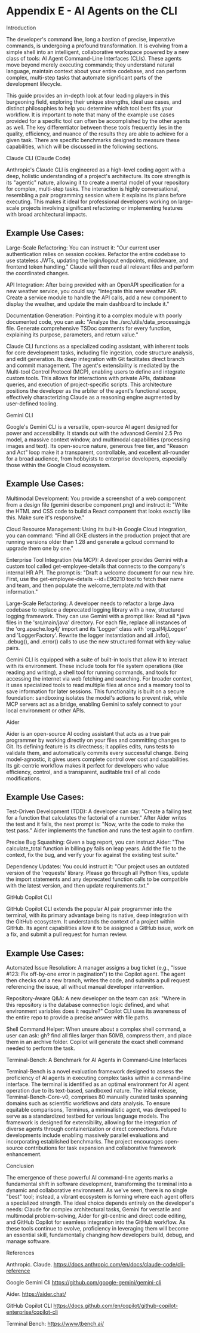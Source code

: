 # Appendix E - AI Agents on the CLI



Introduction



​​The developer's command line, long a bastion of precise, imperative commands, is undergoing a profound transformation. It is evolving from a simple shell into an intelligent, collaborative workspace powered by a new class of tools: AI Agent Command-Line Interfaces (CLIs). These agents move beyond merely executing commands; they understand natural language, maintain context about your entire codebase, and can perform complex, multi-step tasks that automate significant parts of the development lifecycle.



This guide provides an in-depth look at four leading players in this burgeoning field, exploring their unique strengths, ideal use cases, and distinct philosophies to help you determine which tool best fits your workflow. It is important to note that many of the example use cases provided for a specific tool can often be accomplished by the other agents as well. The key differentiator between these tools frequently lies in the quality, efficiency, and nuance of the results they are able to achieve for a given task. There are specific benchmarks designed to measure these capabilities, which will be discussed in the following sections.



Claude CLI (Claude Code)



Anthropic's Claude CLI is engineered as a high-level coding agent with a deep, holistic understanding of a project's architecture. Its core strength is its "agentic" nature, allowing it to create a mental model of your repository for complex, multi-step tasks. The interaction is highly conversational, resembling a pair programming session where it explains its plans before executing. This makes it ideal for professional developers working on large-scale projects involving significant refactoring or implementing features with broad architectural impacts.



## Example Use Cases:



Large-Scale Refactoring: You can instruct it: "Our current user authentication relies on session cookies. Refactor the entire codebase to use stateless JWTs, updating the login/logout endpoints, middleware, and frontend token handling." Claude will then read all relevant files and perform the coordinated changes.



API Integration: After being provided with an OpenAPI specification for a new weather service, you could say: "Integrate this new weather API. Create a service module to handle the API calls, add a new component to display the weather, and update the main dashboard to include it."



Documentation Generation: Pointing it to a complex module with poorly documented code, you can ask: "Analyze the ./src/utils/data_processing.js file. Generate comprehensive TSDoc comments for every function, explaining its purpose, parameters, and return value."



Claude CLI functions as a specialized coding assistant, with inherent tools for core development tasks, including file ingestion, code structure analysis, and edit generation. Its deep integration with Git facilitates direct branch and commit management. The agent's extensibility is mediated by the Multi-tool Control Protocol (MCP), enabling users to define and integrate custom tools. This allows for interactions with private APIs, database queries, and execution of project-specific scripts. This architecture positions the developer as the arbiter of the agent's functional scope, effectively characterizing Claude as a reasoning engine augmented by user-defined tooling.



Gemini CLI



Google's Gemini CLI is a versatile, open-source AI agent designed for power and accessibility. It stands out with the advanced Gemini 2.5 Pro model, a massive context window, and multimodal capabilities (processing images and text). Its open-source nature, generous free tier, and "Reason and Act" loop make it a transparent, controllable, and excellent all-rounder for a broad audience, from hobbyists to enterprise developers, especially those within the Google Cloud ecosystem.



## Example Use Cases:



Multimodal Development: You provide a screenshot of a web component from a design file (gemini describe component.png) and instruct it: "Write the HTML and CSS code to build a React component that looks exactly like this. Make sure it's responsive."



Cloud Resource Management: Using its built-in Google Cloud integration, you can command: "Find all GKE clusters in the production project that are running versions older than 1.28 and generate a gcloud command to upgrade them one by one."



Enterprise Tool Integration (via MCP): A developer provides Gemini with a custom tool called get-employee-details that connects to the company's internal HR API. The prompt is: "Draft a welcome document for our new hire. First, use the get-employee-details --id=E90210 tool to fetch their name and team, and then populate the welcome_template.md with that information."



Large-Scale Refactoring: A developer needs to refactor a large Java codebase to replace a deprecated logging library with a new, structured logging framework. They can use Gemini with a prompt like: Read all *.java files in the 'src/main/java' directory. For each file, replace all instances of the 'org.apache.log4j' import and its 'Logger' class with 'org.slf4j.Logger' and 'LoggerFactory'. Rewrite the logger instantiation and all .info(), .debug(), and .error() calls to use the new structured format with key-value pairs.



Gemini CLI is equipped with a suite of built-in tools that allow it to interact with its environment. These include tools for file system operations (like reading and writing), a shell tool for running commands, and tools for accessing the internet via web fetching and searching. For broader context, it uses specialized tools to read multiple files at once and a memory tool to save information for later sessions. This functionality is built on a secure foundation: sandboxing isolates the model's actions to prevent risk, while MCP servers act as a bridge, enabling Gemini to safely connect to your local environment or other APIs.



Aider



Aider is an open-source AI coding assistant that acts as a true pair programmer by working directly on your files and committing changes to Git. Its defining feature is its directness; it applies edits, runs tests to validate them, and automatically commits every successful change. Being model-agnostic, it gives users complete control over cost and capabilities. Its git-centric workflow makes it perfect for developers who value efficiency, control, and a transparent, auditable trail of all code modifications.



## Example Use Cases:



Test-Driven Development (TDD): A developer can say: "Create a failing test for a function that calculates the factorial of a number." After Aider writes the test and it fails, the next prompt is: "Now, write the code to make the test pass." Aider implements the function and runs the test again to confirm.



Precise Bug Squashing: Given a bug report, you can instruct Aider: "The calculate_total function in billing.py fails on leap years. Add the file to the context, fix the bug, and verify your fix against the existing test suite."



Dependency Updates: You could instruct it: "Our project uses an outdated version of the 'requests' library. Please go through all Python files, update the import statements and any deprecated function calls to be compatible with the latest version, and then update requirements.txt."



GitHub Copilot CLI



GitHub Copilot CLI extends the popular AI pair programmer into the terminal, with its primary advantage being its native, deep integration with the GitHub ecosystem. It understands the context of a project within GitHub. Its agent capabilities allow it to be assigned a GitHub issue, work on a fix, and submit a pull request for human review.



## Example Use Cases:



Automated Issue Resolution: A manager assigns a bug ticket (e.g., "Issue #123: Fix off-by-one error in pagination") to the Copilot agent. The agent then checks out a new branch, writes the code, and submits a pull request referencing the issue, all without manual developer intervention.



Repository-Aware Q&A: A new developer on the team can ask: "Where in this repository is the database connection logic defined, and what environment variables does it require?" Copilot CLI uses its awareness of the entire repo to provide a precise answer with file paths.



Shell Command Helper: When unsure about a complex shell command, a user can ask: gh? find all files larger than 50MB, compress them, and place them in an archive folder. Copilot will generate the exact shell command needed to perform the task.



Terminal-Bench: A Benchmark for AI Agents in Command-Line Interfaces



Terminal-Bench is a novel evaluation framework designed to assess the proficiency of AI agents in executing complex tasks within a command-line interface. The terminal is identified as an optimal environment for AI agent operation due to its text-based, sandboxed nature. The initial release, Terminal-Bench-Core-v0, comprises 80 manually curated tasks spanning domains such as scientific workflows and data analysis. To ensure equitable comparisons, Terminus, a minimalistic agent, was developed to serve as a standardized testbed for various language models. The framework is designed for extensibility, allowing for the integration of diverse agents through containerization or direct connections. Future developments include enabling massively parallel evaluations and incorporating established benchmarks. The project encourages open-source contributions for task expansion and collaborative framework enhancement.



Conclusion



The emergence of these powerful AI command-line agents marks a fundamental shift in software development, transforming the terminal into a dynamic and collaborative environment. As we've seen, there is no single "best" tool; instead, a vibrant ecosystem is forming where each agent offers a specialized strength. The ideal choice depends entirely on the developer's needs: Claude for complex architectural tasks, Gemini for versatile and multimodal problem-solving, Aider for git-centric and direct code editing, and GitHub Copilot for seamless integration into the GitHub workflow. As these tools continue to evolve, proficiency in leveraging them will become an essential skill, fundamentally changing how developers build, debug, and manage software.



References



Anthropic. Claude. https://docs.anthropic.com/en/docs/claude-code/cli-reference



Google Gemini Cli https://github.com/google-gemini/gemini-cli



Aider. https://aider.chat/



GitHub Copilot CLI https://docs.github.com/en/copilot/github-copilot-enterprise/copilot-cli



Terminal Bench: https://www.tbench.ai/